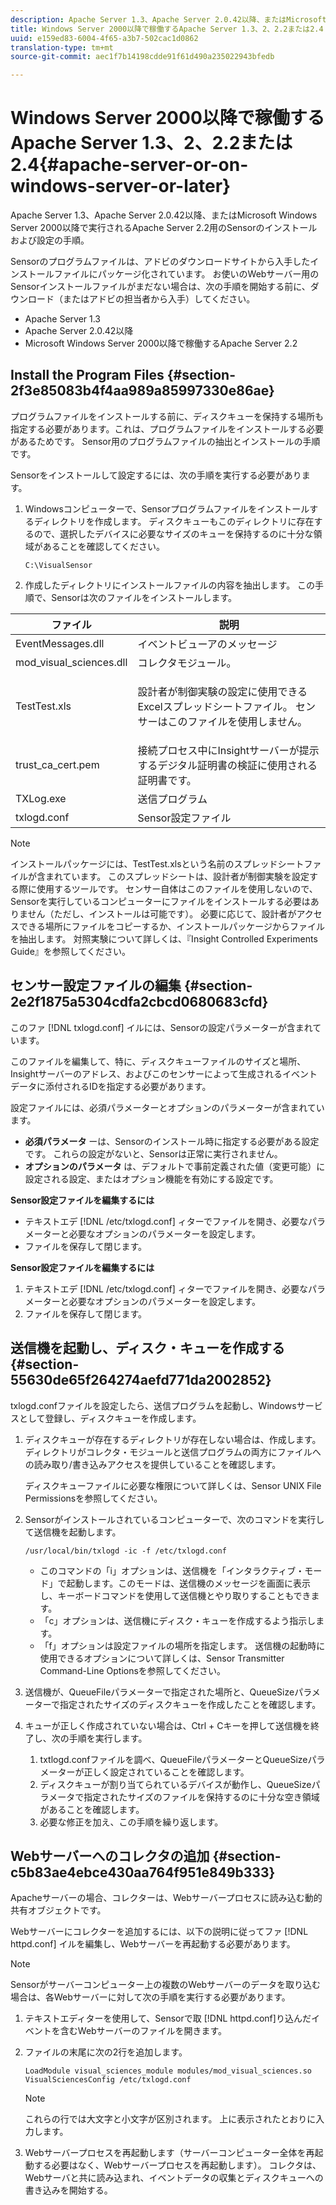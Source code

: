 ```yaml
---
description: Apache Server 1.3、Apache Server 2.0.42以降、またはMicrosoft Windows Server 2000以降で実行されるApache Server 2.2用のSensorのインストールおよび設定の手順。
title: Windows Server 2000以降で稼働するApache Server 1.3、2、2.2または2.4
uuid: e159ed83-6004-4f65-a3b7-502cac1d0862
translation-type: tm+mt
source-git-commit: aec1f7b14198cdde91f61d490a235022943bfedb

---
```



# Windows Server 2000以降で稼働するApache Server 1.3、2、2.2または2.4{#apache-server-or-on-windows-server-or-later}

Apache Server 1.3、Apache Server 2.0.42以降、またはMicrosoft Windows Server 2000以降で実行されるApache Server 2.2用のSensorのインストールおよび設定の手順。

Sensorのプログラムファイルは、アドビのダウンロードサイトから入手したインストールファイルにパッケージ化されています。 お使いのWebサーバー用のSensorインストールファイルがまだない場合は、次の手順を開始する前に、ダウンロード（またはアドビの担当者から入手）してください。

* Apache Server 1.3
* Apache Server 2.0.42以降
* Microsoft Windows Server 2000以降で稼働するApache Server 2.2

## Install the Program Files {#section-2f3e85083b4f4aa989a85997330e86ae}

プログラムファイルをインストールする前に、ディスクキューを保持する場所も指定する必要があります。これは、プログラムファイルをインストールする必要があるためです。 Sensor用のプログラムファイルの抽出とインストールの手順です。

Sensorをインストールして設定するには、次の手順を実行する必要があります。

1. Windowsコンピューターで、Sensorプログラムファイルをインストールするディレクトリを作成します。 ディスクキューもこのディレクトリに存在するので、選択したデバイスに必要なサイズのキューを保持するのに十分な領域があることを確認してください。

   ```
   C:\VisualSensor
   ```

1. 作成したディレクトリにインストールファイルの内容を抽出します。 この手順で、Sensorは次のファイルをインストールします。

<table id="table_ABFF5F92271B4F3CB0AC68DAB6A5709F"> 
 <thead> 
  <tr> 
   <th colname="col1" class="entry"> ファイル </th> 
   <th colname="col2" class="entry"> 説明 </th> 
  </tr> 
 </thead>
 <tbody> 
  <tr> 
   <td colname="col1"> EventMessages.dll </td> 
   <td colname="col2"> イベントビューアのメッセージ </td> 
  </tr> 
  <tr> 
   <td colname="col1"> mod_visual_sciences.dll </td> 
   <td colname="col2"> コレクタモジュール。 </td> 
  </tr> 
  <tr> 
   <td colname="col1"> <p>TestTest.xls </p> </td> 
   <td colname="col2"> <p>設計者が制御実験の設定に使用できるExcelスプレッドシートファイル。 センサーはこのファイルを使用しません。 </p> </td> 
  </tr> 
  <tr> 
   <td colname="col1"> trust_ca_cert.pem </td> 
   <td colname="col2"> 接続プロセス中にInsightサーバーが提示するデジタル証明書の検証に使用される証明書です。 </td> 
  </tr> 
  <tr> 
   <td colname="col1"> TXLog.exe </td> 
   <td colname="col2"> 送信プログラム </td> 
  </tr> 
  <tr> 
   <td colname="col1"> txlogd.conf </td> 
   <td colname="col2"> Sensor設定ファイル </td> 
  </tr> 
 </tbody> 
</table>

>[!NOTE]
>
>インストールパッケージには、TestTest.xlsという名前のスプレッドシートファイルが含まれています。 このスプレッドシートは、設計者が制御実験を設定する際に使用するツールです。 センサー自体はこのファイルを使用しないので、Sensorを実行しているコンピューターにファイルをインストールする必要はありません（ただし、インストールは可能です）。 必要に応じて、設計者がアクセスできる場所にファイルをコピーするか、インストールパッケージからファイルを抽出します。 対照実験について詳しくは、『Insight Controlled Experiments Guide』を参照してください。

## センサー設定ファイルの編集 {#section-2e2f1875a5304cdfa2cbcd0680683cfd}

このファ [!DNL txlogd.conf] イルには、Sensorの設定パラメーターが含まれています。

このファイルを編集して、特に、ディスクキューファイルのサイズと場所、Insightサーバーのアドレス、およびこのセンサーによって生成されるイベントデータに添付されるIDを指定する必要があります。

設定ファイルには、必須パラメーターとオプションのパラメーターが含まれています。

* **必須パラメータ** ーは、Sensorのインストール時に指定する必要がある設定です。 これらの設定がないと、Sensorは正常に実行されません。
* **オプションのパラメータ** は、デフォルトで事前定義された値（変更可能）に設定される設定、またはオプション機能を有効にする設定です。

**Sensor設定ファイルを編集するには**

* テキストエデ [!DNL /etc/txlogd.conf] ィターでファイルを開き、必要なパラメーターと必要なオプションのパラメーターを設定します。
* ファイルを保存して閉じます。

**Sensor設定ファイルを編集するには**

1. テキストエデ [!DNL /etc/txlogd.conf] ィターでファイルを開き、必要なパラメーターと必要なオプションのパラメーターを設定します。
1. ファイルを保存して閉じます。

## 送信機を起動し、ディスク・キューを作成する {#section-55630de65f264274aefd771da2002852}

txlogd.confファイルを設定したら、送信プログラムを起動し、Windowsサービスとして登録し、ディスクキューを作成します。

1. ディスクキューが存在するディレクトリが存在しない場合は、作成します。 ディレクトリがコレクタ・モジュールと送信プログラムの両方にファイルへの読み取り/書き込みアクセスを提供していることを確認します。

   ディスクキューファイルに必要な権限について詳しくは、Sensor UNIX File Permissionsを参照してください。
1. Sensorがインストールされているコンピューターで、次のコマンドを実行して送信機を起動します。

   ```
   /usr/local/bin/txlogd -ic -f /etc/txlogd.conf
   ```

   * このコマンドの「i」オプションは、送信機を「インタラクティブ・モード」で起動します。このモードは、送信機のメッセージを画面に表示し、キーボードコマンドを使用して送信機とやり取りすることもできます。
   * 「c」オプションは、送信機にディスク・キューを作成するよう指示します。
   * 「f」オプションは設定ファイルの場所を指定します。
   送信機の起動時に使用できるオプションについて詳しくは、Sensor Transmitter Command-Line Optionsを参照してください。

1. 送信機が、QueueFileパラメーターで指定された場所と、QueueSizeパラメーターで指定されたサイズのディスクキューを作成したことを確認します。
1. キューが正しく作成されていない場合は、Ctrl + Cキーを押して送信機を終了し、次の手順を実行します。

   1. txtlogd.confファイルを調べ、QueueFileパラメーターとQueueSizeパラメーターが正しく設定されていることを確認します。
   1. ディスクキューが割り当てられているデバイスが動作し、QueueSizeパラメータで指定されたサイズのファイルを保持するのに十分な空き領域があることを確認します。
   1. 必要な修正を加え、この手順を繰り返します。

## Webサーバーへのコレクタの追加 {#section-c5b83ae4ebce430aa764f951e849b333}

Apacheサーバーの場合、コレクターは、Webサーバープロセスに読み込む動的共有オブジェクトです。

Webサーバーにコレクターを追加するには、以下の説明に従ってファ [!DNL httpd.conf] イルを編集し、Webサーバーを再起動する必要があります。

>[!NOTE]
>
>Sensorがサーバーコンピューター上の複数のWebサーバーのデータを取り込む場合は、各Webサーバーに対して次の手順を実行する必要があります。

1. テキストエディターを使用して、Sensorで取 [!DNL httpd.conf]り込んだイベントを含むWebサーバーのファイルを開きます。
1. ファイルの末尾に次の2行を追加します。

   ```
   LoadModule visual_sciences_module modules/mod_visual_sciences.so 
   VisualSciencesConfig /etc/txlogd.conf
   ```

   >[!NOTE]
   >
   >これらの行では大文字と小文字が区別されます。 上に表示されたとおりに入力します。

1. Webサーバープロセスを再起動します（サーバーコンピューター全体を再起動する必要はなく、Webサーバープロセスを再起動します）。 コレクタは、Webサーバと共に読み込まれ、イベントデータの収集とディスクキューへの書き込みを開始する。

